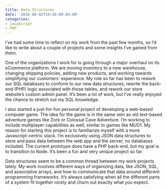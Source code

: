 ```yaml
---
title: Data Structures
date: '2016-06-02T14:56:00-04:00'
categories:
- JavaScript
- PHP
---
```

I’ve had some time to reflect on my work from the past few months, so I’d like to write about a couple of projects and some insights I’ve gained from them.



One of the organizations I work for is going through a major overhaul on its eCommerce platform. We are moving inventory to a new warehouse, changing shipping policies, adding new products, and working towards simplifying our customers’ experience. My role so far has been to rework our SQL databases to conform to our new data structures, rewrite the back-end (PHP) logic associated with those tables, and rework our store website’s custom admin panel. It’s been a lot of work, but I’ve really enjoyed the chance to stretch out my SQL knowledge.



I also started a just-for-fun personal project of developing a web-based computer game. The idea for the game is in the same vein as old text-based adventure games like Zork or Colossal Cave Adventure. I’m working to include multiplayer capabilities as well, similar to games like MUD1. My reason for starting this project is to familiarize myself with a more Javascript-centric stack. I’m exclusively using JSON data structures to store and pass data between the web app and the server, no databases included. The current prototype does have a PHP back-end, but my goal is to transition to Node. It’s been a fun and very unique project so far.



Data structures seem to be a common thread between my work projects lately. My work involves different ways of organizing data, like JSON, SQL, and associative arrays, and how to communicate that data around different programming frameworks. It’s always satisfying when all the different parts of a system fit together nicely and churn out exactly what you expect.
